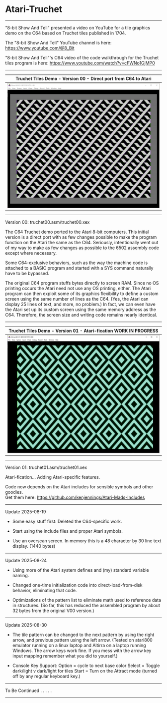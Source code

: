 # Atari-Truchet

---

"8-bit Show And Tell" presented a video on YouTube for a tile graphics demo on the C64 based on Truchet tiles published in 1704.

The "8-bit Show And Tell" YouTube channel is here: https://www.youtube.com/@8_Bit

"8-bit Show And Tell"'s C64 video of the code walkthrough for the Truchet tiles program is here: https://www.youtube.com/watch?v=cFWNo1GjMP0

---

| **Truchet Tiles Demo - Version 00 - Direct port from C64 to Atari** |
| ------- |
| ![TRUCHET_V00](truchet00.png) | 

---

Version 00:  truchet00.asm/truchet00.xex

The C64 Truchet demo ported to the Atari 8-bit computers. This initial version is a direct port with as few changes possible to make the program function on the Atari the same as the C64. 
Seriously, intentionally went out of my way to make as few 
changes as possible to the 6502 assembly code except where 
necessary.

Some C64-exclusive behaviors, such as the way the machine code
is attached to a BASIC program and started with a SYS command 
naturally have to be bypassed.

The original C64 program stuffs bytes directly to screen RAM.
Since no OS printing occurs the Atari need not use any OS 
printing, either.  The Atari program can then exploit some of 
its graphics flexibility to define a custom screen using the 
same number of lines as the C64.  (Yes, the Atari can display 
25 lines of text, and more, no problem.)  In fact, we can even
have the Atari set up its custom screen using the same memory 
address as the C64.  Therefore, the screen size and writing 
code remains nearly identical.  

---

| **Truchet Tiles Demo - Version 01 - Atari-fication WORK IN PROGRESS** |
| ------- |
| ![TRUCHET_V01](truchet01-2.png) | 

---

Version 01:  truchet01.asm/truchet01.xex

Atari-fication... Adding Atari-specific features.

Code now depends on the Atari includes for sensible symbols and other goodies.   
Get them here:
https://github.com/kenjennings/Atari-Mads-Includes

---

Update 2025-08-19

* Some easy stuff first: Deleted the C64-specific work.

* Start using the include files and proper Atari symbols.

* Use an overscan screen.  In memory this is a 48 character by 30 line text display. (1440 bytes)

---

Update 2025-08-24

* Using more of the Atari system defines and (my) standard variable naming.

* Changed one-time initialization code into direct-load-from-disk behavior, eliminating that code.

* Optimizations of the pattern list to eliminate math used to reference data in structures.  (So far, this has reduced the assembled program by about 32 bytes from the original V00 version.)

---

Update 2025-08-30

 * The tile pattern can be changed to the next pattern by using the right arrow, and previous pattern using the left arrow.
   (Tested on atari800 emulator running on a linux laptop and Altirra on a laptop running Windows.  The arrow keys work fine.  If you mess with the arrow key input mapping remember what you did to yourself.)
 
 * Console Key Support:
   Option = cycle to next base color
   Select = Toggle dark/light v dark/light for tiles
   Start  = Turn on the Attract mode (turned off by any regular keyboard key.)

---

To Be Continued . . . . .

---

